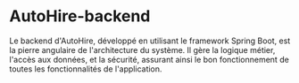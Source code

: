 # AutoHire-backend
Le backend d'AutoHire, développé en utilisant le framework Spring Boot, est la pierre angulaire de l'architecture du système. Il gère la logique métier, l'accès aux données, et la sécurité, assurant ainsi le bon fonctionnement de toutes les fonctionnalités de l'application.
